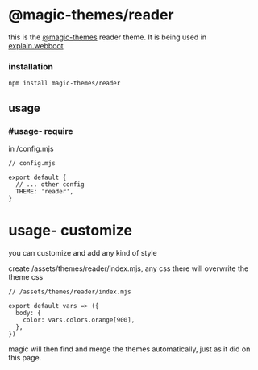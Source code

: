 <div>

# @magic-themes/reader

this is the
[@magic-themes](https://github.com/magic-themes)
reader theme.
It is being used in [explain.webboot](https://explain.webboot.org)

### installation

`npm install magic-themes/reader`

## usage

### #usage- require

in /config.mjs

```
// config.mjs

export default {
  // ... other config
  THEME: 'reader',
}
```

# usage- customize

you can customize and add any kind of style

create /assets/themes/reader/index.mjs, any css there will overwrite the theme css

```
// /assets/themes/reader/index.mjs

export default vars => ({
  body: {
    color: vars.colors.orange[900],
  },
})
```

magic will then find and merge the themes automatically, just as it did on this page.

</div>
